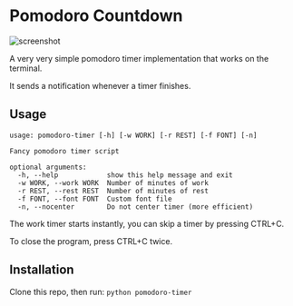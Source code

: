 # Pomodoro Countdown

![screenshot](https://i.imgur.com/ro5dsb0.png)

A very very simple pomodoro timer implementation that works on the terminal.

It sends a notification whenever a timer finishes.

## Usage
```
usage: pomodoro-timer [-h] [-w WORK] [-r REST] [-f FONT] [-n]

Fancy pomodoro timer script

optional arguments:
  -h, --help            show this help message and exit
  -w WORK, --work WORK  Number of minutes of work
  -r REST, --rest REST  Number of minutes of rest
  -f FONT, --font FONT  Custom font file
  -n, --nocenter        Do not center timer (more efficient)
```

The work timer starts instantly, you can skip a timer by pressing CTRL+C.

To close the program, press CTRL+C twice.

## Installation

Clone this repo, then run:
`python pomodoro-timer`